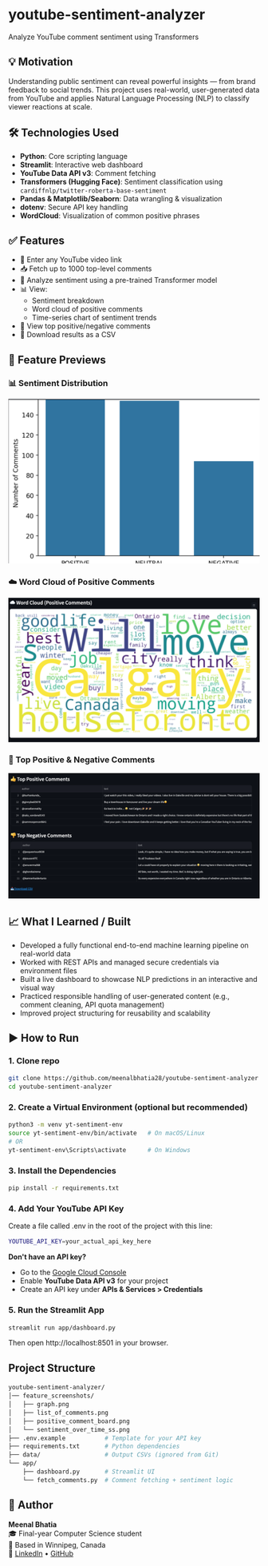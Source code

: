 # youtube-sentiment-analyzer
Analyze YouTube comment sentiment using Transformers

## 💡 Motivation

Understanding public sentiment can reveal powerful insights — from brand feedback to social trends. This project uses real-world, user-generated data from YouTube and applies Natural Language Processing (NLP) to classify viewer reactions at scale.

## 🛠 Technologies Used

- **Python**: Core scripting language
- **Streamlit**: Interactive web dashboard
- **YouTube Data API v3**: Comment fetching
- **Transformers (Hugging Face)**: Sentiment classification using `cardiffnlp/twitter-roberta-base-sentiment`
- **Pandas & Matplotlib/Seaborn**: Data wrangling & visualization
- **dotenv**: Secure API key handling
- **WordCloud**: Visualization of common positive phrases

## ✅ Features

- 🔗 Enter any YouTube video link
- 📥 Fetch up to 1000 top-level comments
- 🤖 Analyze sentiment using a pre-trained Transformer model
- 📊 View:
  - Sentiment breakdown
  - Word cloud of positive comments
  - Time-series chart of sentiment trends
- 💬 View top positive/negative comments
- 📁 Download results as a CSV

## 📸 Feature Previews

### 📊 Sentiment Distribution
![Sentiment Chart](feature_screanshots/graph.png)

### ☁️ Word Cloud of Positive Comments
![Word Cloud](feature_screanshots/positive_comment_board.png)

### 💬 Top Positive & Negative Comments
![Top Comments](feature_screanshots/list_of_comments.png)
## 📈 What I Learned / Built

- Developed a fully functional end-to-end machine learning pipeline on real-world data
- Worked with REST APIs and managed secure credentials via environment files
- Built a live dashboard to showcase NLP predictions in an interactive and visual way
- Practiced responsible handling of user-generated content (e.g., comment cleaning, API quota management)
- Improved project structuring for reusability and scalability

## ▶️ How to Run

### 1. Clone repo
```bash
git clone https://github.com/meenalbhatia28/youtube-sentiment-analyzer
cd youtube-sentiment-analyzer
```
### 2.  Create a Virtual Environment (optional but recommended)
```bash
python3 -m venv yt-sentiment-env
source yt-sentiment-env/bin/activate   # On macOS/Linux
# OR
yt-sentiment-env\Scripts\activate      # On Windows
```

### 3. Install the Dependencies
```bash
pip install -r requirements.txt
```

### 4. Add Your YouTube API Key
Create a file called .env in the root of the project with this line:
```bash
YOUTUBE_API_KEY=your_actual_api_key_here
```
**Don't have an API key?**  
- Go to the [Google Cloud Console](https://console.cloud.google.com/)  
- Enable **YouTube Data API v3** for your project  
- Create an API key under **APIs & Services > Credentials**  

### 5. Run the Streamlit App
```bash
streamlit run app/dashboard.py
```
Then open http://localhost:8501 in your browser.

## Project Structure
```bash
youtube-sentiment-analyzer/
│── feature_screenshots/
│   ├── graph.png
│   ├── list_of_comments.png
│   ├── positive_comment_board.png
│   └── sentiment_over_time_ss.png
├── .env.example           # Template for your API key
├── requirements.txt       # Python dependencies
├── data/                  # Output CSVs (ignored from Git)
└── app/
    ├── dashboard.py       # Streamlit UI
    └── fetch_comments.py  # Comment fetching + sentiment logic
```

## 👤 Author

**Meenal Bhatia**  
🎓 Final-year Computer Science student  
📍 Based in Winnipeg, Canada  
🔗 [LinkedIn](https://www.linkedin.com/in/meenal-bhatia-6b287b198/) • [GitHub](https://github.com/meenalbhatia28)

